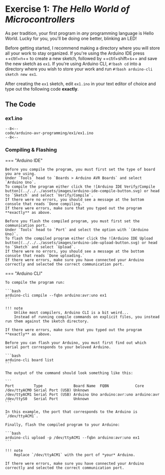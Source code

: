 # Exercise 1: *The Hello World of Microcontrollers*

As per tradition, your first program in *any* programming language is Hello World.
Lucky for you, you'll be doing one better, blinking an LED!

Before getting started, I recommend making a directory where you will store all your work to stay organized.
If you're using the Arduino IDE press ++ctrl+n++ to create a new sketch, followed by ++ctrl+shift+s++ and save the new sketch as `ex1`.
If you're using Arduino CLI, `#!bash cd` into a directory where you wish to store your work and run `#!bash arduino-cli sketch new ex1`.

After creating the `ex1` sketch, edit `ex1.ino` in your text editor of choice and type out the following code **exactly**.

## The Code

### ex1.ino

```arduino linenums="1"
--8<--
code/arduino-avr-programming/ex1/ex1.ino
--8<--
```

### Compiling & Flashing

=== "Arduino IDE"

	Before you compile the program, you must first set the type of board you are using.
	Under `Tools` head to `Boards > Arduino AVR Boards` and select `Arduino Uno`.
	To compile the program either click the ![Arduino IDE Verify/Compile button](../../../assets/images/arduino-ide-compile-button.svg) or head to `Sketch` and select `Verify/Compile`.
	If there were no errors, you should see a message at the bottom console that reads `Done compiling.`
	If there were errors, make sure that you typed out the program **exactly** as above.

	Before you flash the compiled program, you must first set the communication port.
	Under `Tools` head to `Port` and select the option with `(Arduino Uno)`.
	To flash the compiled program either click the ![Arduino IDE Upload button](../../../assets/images/arduino-ide-upload-button.svg) or head to `Sketch` and select `Upload`.
	If there were no errors, you should see a message at the bottom console that reads `Done uploading.`
	If there were errors, make sure you have connected your Arduino correctly and selected the correct communication port.

=== "Arduino CLI"

	To compile the program run:

	```bash
	arduino-cli compile --fqbn arduino:avr:uno ex1
	```

	!!! note
		Unlike most compilers, Arduino CLI is a bit weird...
		Instead of running compile commands on explicit files, you instead run them against the sketch directory.

	If there were errors, make sure that you typed out the program **exactly** as above.

	Before you can flash your Arduino, you must first find out which serial port corresponds to your beloved Arduino.

	```bash
	arduino-cli board list
	```

	The output of the command should look something like this:

	```
	Port         Type              Board Name  FQBN            Core
	/dev/ttyACM0 Serial Port (USB) Unknown
	/dev/ttyACM1 Serial Port (USB) Arduino Uno arduino:avr:uno arduino:avr
	/dev/ttyS0   Serial Port       Unknown
	```

	In this example, the port that corresponds to the Arduino is `/dev/ttyACM1`.

	Finally, flash the compiled program to your Arduino:

	```bash
	arduino-cli upload -p /dev/ttyACM1 --fqbn arduino:avr:uno ex1
	```

	!!! note
		Replace `/dev/ttyACM1` with the port of *your* Arduino.

	If there were errors, make sure you have connected your Arduino correctly and selected the correct communication port.
